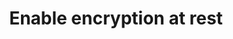 ---
title: Enable encryption at rest
headerTitle: Enable encryption at rest
linkTitle: Enable encryption at rest
description: Use Yugabyte Platform to enable encryption at rest for data stored on YugabyteDB universes.
menu:
  latest:
    parent: secure-yugabyte-platform
    identifier: enable-encryption-at-rest-yp
    weight: 643
type: page
isTocNested: true
showAsideToc: true
---